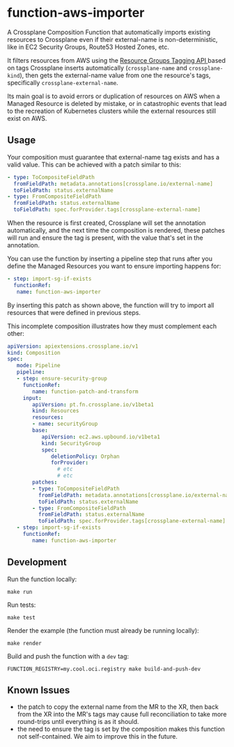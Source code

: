 # function-aws-importer

A Crossplane Composition Function that automatically imports existing resources to Crossplane even if their external-name
is non-deterministic, like in EC2 Security Groups, Route53 Hosted Zones, etc.

It filters resources from AWS using the 
[Resource Groups Tagging API ](https://docs.aws.amazon.com/resourcegroupstagging/latest/APIReference/overview.html) based
on tags Crossplane inserts automatically (`crossplane-name` and `crossplane-kind`), then gets the external-name value from
one the resource's tags, specifically `crossplane-external-name`.

Its main goal is to avoid errors or duplication of resources on AWS when a Managed Resource is deleted by mistake, or in 
catastrophic events that lead to the recreation of Kubernetes clusters while the external resources still exist on AWS.

## Usage

Your composition must guarantee that external-name tag exists and has a valid value. This can be achieved with a patch
similar to this:

```yaml
- type: ToCompositeFieldPath
  fromFieldPath: metadata.annotations[crossplane.io/external-name]
  toFieldPath: status.externalName
- type: FromCompositeFieldPath
  fromFieldPath: status.externalName
  toFieldPath: spec.forProvider.tags[crossplane-external-name]
```

When the resource is first created, Crossplane will set the annotation automatically, and the next time the composition
is rendered, these patches will run and ensure the tag is present, with the value that's set in the annotation.

You can use the function by inserting a pipeline step that runs after you define the Managed Resources you want to ensure
importing happens for:

```yaml
- step: import-sg-if-exists
  functionRef:
   name: function-aws-importer
```

By inserting this patch as shown above, the function will try to import all resources that were defined in previous steps.

This incomplete composition illustrates how they must complement each other:

```yaml
apiVersion: apiextensions.crossplane.io/v1
kind: Composition
spec:
   mode: Pipeline
   pipeline:
   - step: ensure-security-group
     functionRef:
        name: function-patch-and-transform
     input:
        apiVersion: pt.fn.crossplane.io/v1beta1
        kind: Resources
        resources:
        - name: securityGroup
        base:
           apiVersion: ec2.aws.upbound.io/v1beta1
           kind: SecurityGroup
           spec:
              deletionPolicy: Orphan
              forProvider:
                # etc
                # etc
        patches:
        - type: ToCompositeFieldPath
          fromFieldPath: metadata.annotations[crossplane.io/external-name]
          toFieldPath: status.externalName
        - type: FromCompositeFieldPath
          fromFieldPath: status.externalName
          toFieldPath: spec.forProvider.tags[crossplane-external-name]
   - step: import-sg-if-exists
     functionRef:
        name: function-aws-importer
```

## Development

Run the function locally:

```shell
make run
```

Run tests:

```shell
make test
```

Render the example (the function must already be running locally):

```shell
make render
```

Build and push the function with a `dev` tag:

```shell
FUNCTION_REGISTRY=my.cool.oci.registry make build-and-push-dev
```

## Known Issues
- the patch to copy the external name from the MR to the XR, then back from the XR into the MR's tags may cause full 
reconciliation to take more round-trips until everything is as it should.
- the need to ensure the tag is set by the composition makes this function not self-contained. We aim to improve this in the future.
